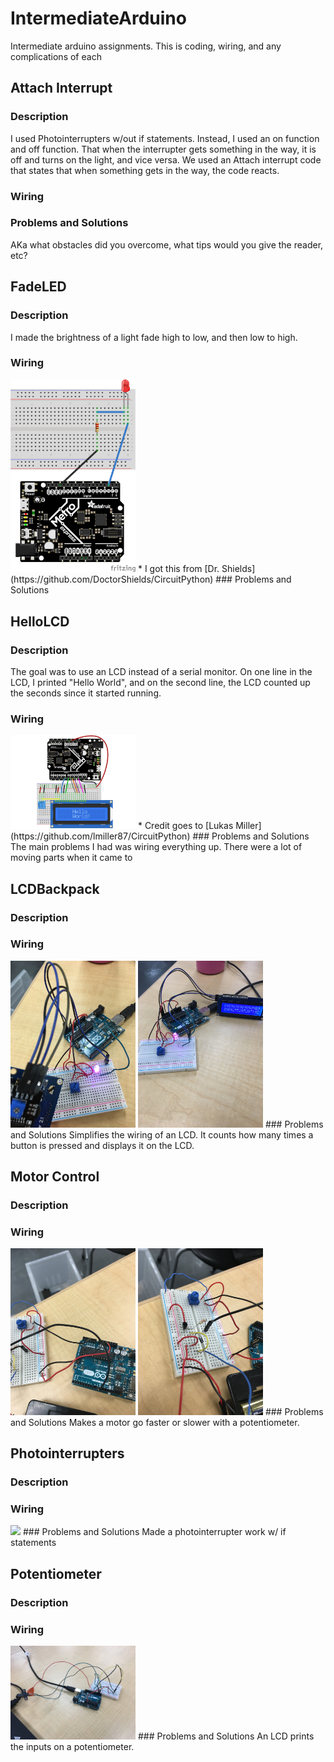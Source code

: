 # IntermediateArduino
Intermediate arduino assignments. This is coding, wiring, and any complications of each 

## Attach Interrupt
### Description
I used Photointerrupters w/out if statements. Instead, I used an on function and off function. That when the interrupter gets something in the way, it is off and turns on the light, and vice versa. We used an Attach interrupt code that states that when something gets in the way, the code reacts.

### Wiring

### Problems and Solutions
AKa what obstacles did you overcome, what tips would you give the reader, etc?



## FadeLED
### Description
I made the brightness of a light fade high to low, and then low to high. 
### Wiring
<img src="Media/LEDFade.PNG" width="200">
* I got this from [Dr. Shields](https://github.com/DoctorShields/CircuitPython)
### Problems and Solutions





## HelloLCD
### Description
The goal was to use an LCD instead of a serial monitor. On one line in the LCD, I printed "Hello World", and on the second line, the LCD counted up the seconds since it started running. 
### Wiring
<img src="Media/LCD.JPG" width="200px" />
* Credit goes to [Lukas Miller](https://github.com/lmiller87/CircuitPython)
### Problems and Solutions
The main problems I had was wiring everything up. There were a lot of moving parts when it came to 





## LCDBackpack
### Description

### Wiring
<img src = "Media/LCDBack1.JPG" width="200">
<img src = "Media/LCDBack2.JPG" width="200">
### Problems and Solutions
Simplifies the wiring of an LCD. It counts how many times a button is pressed and displays it on the LCD.






## Motor Control
### Description

### Wiring
<img src = "Media/MotorControl1.JPG" width="200">
<img src = "Media/MotorControl2.JPG" width="200">
### Problems and Solutions
Makes a motor go faster or slower with a potentiometer.






## Photointerrupters
### Description

### Wiring
<img src="media/photinterupterpic.png" width="300px" />
### Problems and Solutions
Made a photointerrupter work w/ if statements




## Potentiometer
### Description

### Wiring
<img src = "Media/Potentiometer.JPG" width="200">
### Problems and Solutions
An LCD prints the inputs on a potentiometer.

